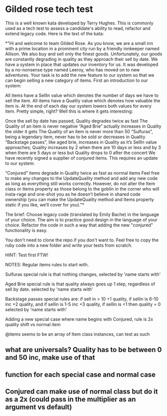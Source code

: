 # Gilded rose tech test
This is a well known kata developed by Terry Hughes. This is commonly used as a tech test to assess a candidate's ability to read, refactor and extend legacy code.
Here is the text of the kata:

*"Hi and welcome to team Gilded Rose. As you know, we are a small inn with a prime location in a prominent city run by a friendly innkeeper named Allison. We also buy and sell only the finest goods. Unfortunately, our goods are constantly degrading in quality as they approach their sell by date. We have a system in place that updates our inventory for us. It was developed by a no-nonsense type named Leeroy, who has moved on to new adventures. Your task is to add the new feature to our system so that we can begin selling a new category of items. First an introduction to our system:

All items have a SellIn value which denotes the number of days we have to sell the item. All items have a Quality value which denotes how valuable the item is. At the end of each day our system lowers both values for every item. Pretty simple, right? Well this is where it gets interesting:

Once the sell by date has passed, Quality degrades twice as fast
The Quality of an item is never negative
“Aged Brie” actually increases in Quality the older it gets
The Quality of an item is never more than 50
“Sulfuras”, being a legendary item, never has to be sold or decreases in Quality
“Backstage passes”, like aged brie, increases in Quality as it’s SellIn value approaches; Quality increases by 2 when there are 10 days or less and by 3 when there are 5 days or less but Quality drops to 0 after the concert
We have recently signed a supplier of conjured items. This requires an update to our system:

“Conjured” items degrade in Quality twice as fast as normal items
Feel free to make any changes to the UpdateQuality method and add any new code as long as everything still works correctly. However, do not alter the Item class or Items property as those belong to the goblin in the corner who will insta-rage and one-shot you as he doesn’t believe in shared code ownership (you can make the UpdateQuality method and Items property static if you like, we’ll cover for you)."*

The brief:
Choose legacy code (translated by Emily Bache) in the language of your choice. The aim is to practice good design in the language of your choice. Refactor the code in such a way that adding the new "conjured" functionality is easy.

You don't need to clone the repo if you don't want to. Feel free to copy the ruby code into a new folder and write your tests from scratch.

HINT: Test first FTW!

NOTES:
Regular items rules to start with.

Sulfuras special rule is that nothing changes, selected by 'name starts with'

Aged Brie special rule is that quality always goes up 1 step, regardless of sell by date. selected by 'name starts with'

Backstage passes special rules are: if sell in > 10 +1 quality, if sellin is 6-10 inc +2 quality, and if sellin is 1-5 inc +3 quality, if sellin is <1 then quality = 0 selected by 'name starts with'

Adding a new special case where name begins with Conjured, rule is 2x quality shift vs normal item

@items seems to be an array of Item class instances, can test as such

## what are universals? Quality has to be between 0 and 50 inc, make use of that
## function for each special case and normal case
## Conjured can make use of normal class but do it as a 2x (could pass in the multiplier as an argument vs default)

